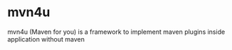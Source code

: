 mvn4u
=====

mvn4u (Maven for you) is a framework to implement maven plugins inside application without maven
